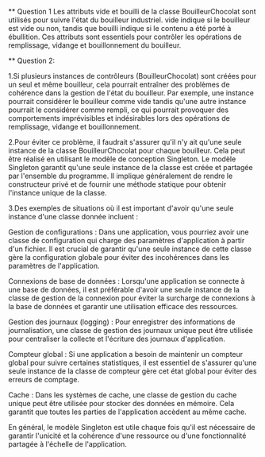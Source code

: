 ** Question 1 
Les attributs vide et bouilli de la classe BouilleurChocolat sont utilisés pour suivre l'état du bouilleur industriel. vide indique si le bouilleur est vide ou non, 
tandis que bouilli indique si le contenu a été porté à ébullition. 
Ces attributs sont essentiels pour contrôler les opérations de remplissage, vidange et bouillonnement du bouilleur.

** Question 2:

1.Si plusieurs instances de contrôleurs (BouilleurChocolat) sont créées pour un seul et même bouilleur, cela pourrait entraîner des problèmes de cohérence dans la gestion de l'état du bouilleur. Par exemple, une instance pourrait considérer le bouilleur comme vide tandis qu'une autre instance pourrait le considérer comme rempli, ce qui pourrait provoquer des comportements imprévisibles et indésirables lors des opérations de remplissage, vidange et bouillonnement.

2.Pour éviter ce problème, il faudrait s'assurer qu'il n'y ait qu'une seule instance de la classe BouilleurChocolat pour chaque bouilleur. Cela peut être réalisé en utilisant le modèle de conception Singleton. Le modèle Singleton garantit qu'une seule instance de la classe est créée et partagée par l'ensemble du programme. Il implique généralement de rendre le constructeur privé et de fournir une méthode statique pour obtenir l'instance unique de la classe.

3.Des exemples de situations où il est important d'avoir qu'une seule instance d'une classe donnée incluent :

Gestion de configurations : Dans une application, vous pourriez avoir une classe de configuration qui charge des paramètres d'application à partir d'un fichier. Il est crucial de garantir qu'une seule instance de cette classe gère la configuration globale pour éviter des incohérences dans les paramètres de l'application.

Connexions de base de données : Lorsqu'une application se connecte à une base de données, il est préférable d'avoir une seule instance de la classe de gestion de la connexion pour éviter la surcharge de connexions à la base de données et garantir une utilisation efficace des ressources.

Gestion des journaux (logging) : Pour enregistrer des informations de journalisation, une classe de gestion des journaux unique peut être utilisée pour centraliser la collecte et l'écriture des journaux d'application.

Compteur global : Si une application a besoin de maintenir un compteur global pour suivre certaines statistiques, il est essentiel de s'assurer qu'une seule instance de la classe de compteur gère cet état global pour éviter des erreurs de comptage.

Cache : Dans les systèmes de cache, une classe de gestion du cache unique peut être utilisée pour stocker des données en mémoire. Cela garantit que toutes les parties de l'application accèdent au même cache.

En général, le modèle Singleton est utile chaque fois qu'il est nécessaire de garantir l'unicité et la cohérence d'une ressource ou d'une fonctionnalité partagée à l'échelle de l'application.





